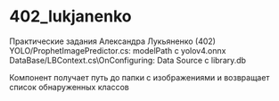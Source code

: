 # 402_lukjanenko
Практические задания Александра Лукьяненко (402)
YOLO/ProphetImagePredictor.cs: modelPath с yolov4.onnx
DataBase/LBContext.cs\OnConfiguring: Data Source c library.db

Компонент получает путь до папки с изображениями и возвращает список обнаруженных классов
